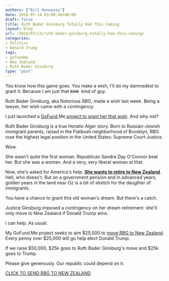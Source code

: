 ```yaml
---
authors: ["Bill Hennessy"]
date: 2016-07-14 03:09:49+00:00
draft: false
title: Ruth Bader Ginsburg Totally Had This Coming
layout: blog
url: /2016/07/13/ruth-bader-ginsburg-totally-had-this-coming/
categories:
- Politics
- Donald Trump
tags:
- gofundme
- New Zealand
- Ruth Bader Ginsburg
type: "post"
---
```


You know how this game goes. You make a wish, I'll do my damnedest to grant it. Because I am just that <del>kink</del>  kind of guy.

Ruth Bader Ginsburg, aka Notorious RBG, made a wish last week. Being a lawyer, her wish came with a contingency.

I just launched a [GoFund.](https://www.gofundme.com/notoriousrbg)Me[ project to grant her that wish](https://www.gofundme.com/notoriousrbg). And why not?

Ruth Bader Ginsburg is a true Horatio Alger story. Born to Russian-Jewish immigrant parents, raised in the Flatbush neighborhood of Brooklyn, RBG rose the highest legal position in the United States: Supreme Court Justice.

Wow.

She wasn't quite the first woman. Republican Sandra Day O'Connor beat her. But she was a woman. And a very, very liberal woman at that.

Now, she's asked for America's help. [**She wants to retire to New Zealand**](https://www.gofundme.com/notoriousrbg). Hell, who doesn't. But on a government pension and in advanced years, golden years in the land near Oz is a bit of stretch for the daugther of immigrants.

You have a chance to grant this old woman's dream. But there's a catch.

Justice Ginsburg imposed a contingency on her dream retirement: she'll only move to New Zealand if Donald Trump wins.

I can help. As usual.

My GoFund.Me project seeks to aim $25,000 to [move RBG to New Zealand](https://www.gofundme.com/notoriousrbg). Every penny over $25,000 will go help elect Donald Trump.

If we raise $50,000, $25k goes to Ruth Bader Ginsburg's move and $25k goes to Trump.

Please give generously. Our republic could depend on it.

[CLICK TO SEND RBG TO NEW ZEALAND](https://www.gofundme.com/notoriousrbg)
